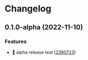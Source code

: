 # Changelog

## 0.1.0-alpha (2022-11-10)


### Features

* 🎸 alpha release test ([2390723](https://github.com/eiymba/ARCadia/commit/239072359c0995dcece744cb1939061a456094f6))
